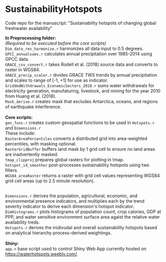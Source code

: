 # SustainabilityHotspots
Code repo for the manuscript: "Sustainability hotspots of changing global freshwater availability"

**In Preprocessing folder:** <br>
*(Required to be executed before the core scripts)* <br>
`Dim_data_res_harmonize.r` harmonizes all data input to 0.5 degrees. <br> 
`GPCC_annualsums.r` calculates annual precipitation over 1985-2014 using GPCC data. <br>
`GRACE_csv_convert.r` takes Rodell et al. (2018) source data and converts to raster in WGS84. <br>
`GRACE_precip_scaler.r` divides GRACE TWS trends by annual precipitation and scales to range of [-1, +1] for use as indicator. <br>
`GriddedWithdrawals_EconomicSectors_2010.r` sums water withdrawals for electricity generation, manufaturing, livestock, and mining for the year 2010 from Huang et al. (2018). <br>
`Mask_derive.r` creates mask that excludes Antarctica, oceans, and regions of earthquake interference. <br>
<br>
**Core scripts:** <br>
`gen_funs.r` creates custom geospatial functions to be used in `Hotspots.r` and `Dimensions.r` <br>
These include: <br>
    `RasterAreaPercentiles` converts a distributed grid into area-weighted percentiles, with masking optional. <br>
    `RasterGridBuffer` buffers land mask by 1 grid cell to ensure no land areas are inadvertently masked. <br>
    `tmap_clipproj` prepares global rasters for plotting in tmap. <br>
    `hotspot_id_smoother` post-processes sustainability hotspots using two filters. <br>
    `WGS84_areaRaster` returns a raster with grid cell values representing WGS84 grid cell areas (up to 2.5 minute resolution). <br>
<br>

`Dimensions.r` derives the population, agricultural, economic, and environmental presence indicators, and multiplies each by the trend severity indicator to derive each dimension's hotspot indicator. <br>
`DimHistograms.r` plots histograms of population count, crop calories, GDP at PPP, and water sensitive environment surface area agaist the relative water availability treds. <br>
`Hotspots.r` derives the inidivudal and overall sustainability hotspots based on analytical hierarchy process-derived weightings. <br>
<br>
**Shiny:** <br>
`app.r` base script used to control Shiny Web App currently hosted on https://waterhotspots.weebly.com/. <br>
